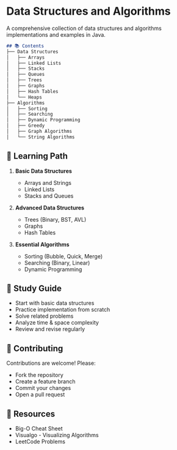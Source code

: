 # Data Structures and Algorithms

A comprehensive collection of data structures and algorithms implementations and examples in Java.

```markdown
## 📚 Contents
├── Data Structures
│   ├── Arrays
│   ├── Linked Lists
│   ├── Stacks
│   ├── Queues
│   ├── Trees
│   ├── Graphs
│   ├── Hash Tables
│   └── Heaps
├── Algorithms
│   ├── Sorting
│   ├── Searching
│   ├── Dynamic Programming
│   ├── Greedy
│   ├── Graph Algorithms
│   └── String Algorithms
```

## 🎯 Learning Path

1. **Basic Data Structures**
   - Arrays and Strings
   - Linked Lists
   - Stacks and Queues

2. **Advanced Data Structures**
   - Trees (Binary, BST, AVL)
   - Graphs
   - Hash Tables

3. **Essential Algorithms**
   - Sorting (Bubble, Quick, Merge)
   - Searching (Binary, Linear)
   - Dynamic Programming

## 📝 Study Guide

- Start with basic data structures
- Practice implementation from scratch
- Solve related problems
- Analyze time & space complexity
- Review and revise regularly

## 🤝 Contributing
Contributions are welcome! Please:

- Fork the repository
- Create a feature branch
- Commit your changes
- Open a pull request

## 📖 Resources

- Big-O Cheat Sheet
- Visualgo - Visualizing Algorithms
- LeetCode Problems
